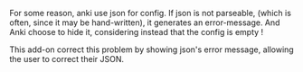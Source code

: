 For some reason, anki use json for config. If json is not parseable, (which is often, since it may be hand-written), it generates an error-message. And Anki choose to hide it, considering instead that the config is empty !

This add-on correct this problem by showing json's error message, allowing the user to correct their JSON.
